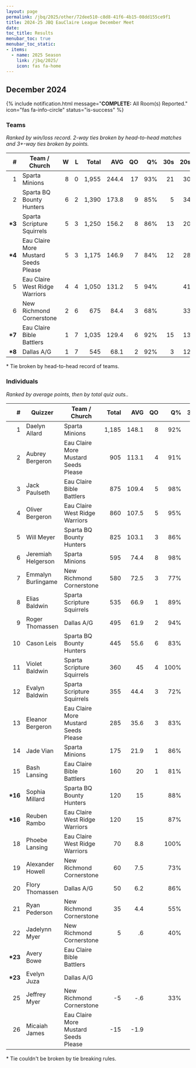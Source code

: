 ```yaml
---
layout: page
permalink: /jbq/2025/other/72dee510-c8d8-41f6-4b15-08dd155ce9f1
title: 2024-25 JBQ EauClaire League December Meet
date: 
toc_title: Results
menubar_toc: true
menubar_toc_static:
- items:
  - name: 2025 Season
    link: /jbq/2025/
    icon: fas fa-home
---
```



## December 2024

{% include notification.html
   message="<b>COMPLETE:</b> All Room(s) Reported."
   icon="fas fa-info-circle"
   status="is-success" %}


### Teams

*Ranked by win/loss record. 2-way ties broken by head-to-head matches and 3+-way ties broken by points.*

| # | Team / Church | W | L | Total | AVG | QO | Q% | 30s | 20s | 10s |
|--:|---|--:|--:|--:|--:|--:|--:|--:|--:|--:|
| 1 | Sparta Minions | 8 | 0 | 1,955 | 244.4 | 17 | 93% | 21 | 30 | 63 |
| 2 | Sparta BQ Bounty Hunters | 6 | 2 | 1,390 | 173.8 | 9 | 85% | 5 | 34 | 61 |
| **\*3** | Sparta Scripture Squirrels | 5 | 3 | 1,250 | 156.2 | 8 | 86% | 13 | 20 | 50 |
| **\*4** | Eau Claire More Mustard Seeds Please | 5 | 3 | 1,175 | 146.9 | 7 | 84% | 12 | 28 | 29 |
| 5 | Eau Claire West Ridge Warriors | 4 | 4 | 1,050 | 131.2 | 5 | 94% |  | 41 | 21 |
| 6 | New Richmond Cornerstone | 2 | 6 | 675 | 84.4 | 3 | 68% |  | 33 | 17 |
| **\*7** | Eau Claire Bible Battlers | 1 | 7 | 1,035 | 129.4 | 6 | 92% | 15 | 13 | 31 |
| **\*8** | Dallas A/G | 1 | 7 | 545 | 68.1 | 2 | 92% | 3 | 12 | 22 |

\* Tie broken by head-to-head record of teams.

### Individuals

*Ranked by average points, then by total quiz outs..*

| # | Quizzer | Team / Church | Total | AVG | QO | Q% | 30s | 20s | 10s |
|--:|---|---|--:|--:|--:|--:|--:|--:|--:|
| 1 | Daelyn Allard | Sparta Minions | 1,185 | 148.1 | 8 | 92% | 19 | 29 |  |
| 2 | Aubrey Bergeron | Eau Claire More Mustard Seeds Please | 905 | 113.1 | 4 | 91% | 12 | 28 |  |
| 3 | Jack Paulseth | Eau Claire Bible Battlers | 875 | 109.4 | 5 | 98% | 15 | 12 | 15 |
| 4 | Oliver Bergeron | Eau Claire West Ridge Warriors | 860 | 107.5 | 5 | 95% |  | 41 | 1 |
| 5 | Will Meyer | Sparta BQ Bounty Hunters | 825 | 103.1 | 3 | 86% | 5 | 34 | 4 |
| 6 | Jeremiah Helgerson | Sparta Minions | 595 | 74.4 | 8 | 98% | 2 |  | 46 |
| 7 | Emmalyn Burlingame | New Richmond Cornerstone | 580 | 72.5 | 3 | 77% |  | 31 | 2 |
| 8 | Elias Baldwin | Sparta Scripture Squirrels | 535 | 66.9 | 1 | 89% | 13 | 7 | 3 |
| 9 | Roger Thomassen | Dallas A/G | 495 | 61.9 | 2 | 94% | 3 | 12 | 16 |
| 10 | Cason Leis | Sparta BQ Bounty Hunters | 445 | 55.6 | 6 | 83% |  |  | 43 |
| 11 | Violet Baldwin | Sparta Scripture Squirrels | 360 | 45 | 4 | 100% |  | 1 | 30 |
| 12 | Evalyn Baldwin | Sparta Scripture Squirrels | 355 | 44.4 | 3 | 72% |  | 12 | 17 |
| 13 | Eleanor Bergeron | Eau Claire More Mustard Seeds Please | 285 | 35.6 | 3 | 83% |  |  | 29 |
| 14 | Jade Vian | Sparta Minions | 175 | 21.9 | 1 | 86% |  | 1 | 17 |
| 15 | Bash Lansing | Eau Claire Bible Battlers | 160 | 20 | 1 | 81% |  | 1 | 16 |
| **\*16** | Sophia Millard | Sparta BQ Bounty Hunters | 120 | 15 |  | 88% |  |  | 14 |
| **\*16** | Reuben Rambo | Eau Claire West Ridge Warriors | 120 | 15 |  | 87% |  |  | 13 |
| 18 | Phoebe Lansing | Eau Claire West Ridge Warriors | 70 | 8.8 |  | 100% |  |  | 7 |
| 19 | Alexander Howell | New Richmond Cornerstone | 60 | 7.5 |  | 73% |  |  | 8 |
| 20 | Flory Thomassen | Dallas A/G | 50 | 6.2 |  | 86% |  |  | 6 |
| 21 | Ryan Pederson | New Richmond Cornerstone | 35 | 4.4 |  | 55% |  | 2 | 4 |
| 22 | Jadelynn Myer | New Richmond Cornerstone | 5 | .6 |  | 40% |  |  | 2 |
| **\*23** | Avery Bowe | Eau Claire Bible Battlers |  |  |  |  |  |  |  |
| **\*23** | Evelyn Juza | Dallas A/G |  |  |  |  |  |  |  |
| 25 | Jeffrey Myer | New Richmond Cornerstone | -5 | -.6 |  | 33% |  |  | 1 |
| 26 | Micaiah James | Eau Claire More Mustard Seeds Please | -15 | -1.9 |  |  |  |  |  |

\* Tie couldn't be broken by tie breaking rules.

